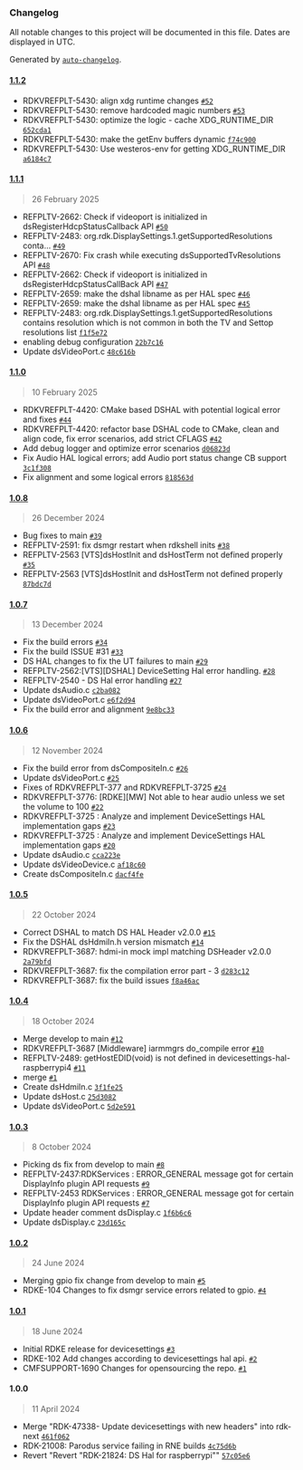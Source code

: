 ### Changelog

All notable changes to this project will be documented in this file. Dates are displayed in UTC.

Generated by [`auto-changelog`](https://github.com/CookPete/auto-changelog).

#### [1.1.2](https://github.com/rdkcentral/rdkvhal-devicesettings-raspberrypi4/compare/1.1.1...1.1.2)

- RDKVREFPLT-5430: align xdg runtime changes [`#52`](https://github.com/rdkcentral/rdkvhal-devicesettings-raspberrypi4/pull/52)
- RDKVREFPLT-5430: remove hardcoded magic numbers [`#53`](https://github.com/rdkcentral/rdkvhal-devicesettings-raspberrypi4/pull/53)
- RDKVREFPLT-5430: optimize the logic - cache XDG_RUNTIME_DIR [`652cda1`](https://github.com/rdkcentral/rdkvhal-devicesettings-raspberrypi4/commit/652cda1b8d0479fbc40645f2497419413b480262)
- RDKVREFPLT-5430: make the getEnv buffers dynamic [`f74c900`](https://github.com/rdkcentral/rdkvhal-devicesettings-raspberrypi4/commit/f74c900966bb87cd5b708d6b05f827f926a09ea8)
- RDKVREFPLT-5430: Use westeros-env for getting XDG_RUNTIME_DIR [`a6184c7`](https://github.com/rdkcentral/rdkvhal-devicesettings-raspberrypi4/commit/a6184c7f0f4acf6048ff52c4222efc0f1ed36860)

#### [1.1.1](https://github.com/rdkcentral/rdkvhal-devicesettings-raspberrypi4/compare/1.1.0...1.1.1)

> 26 February 2025

- REFPLTV-2662: Check if videoport is initialized in dsRegisterHdcpStatusCallback API [`#50`](https://github.com/rdkcentral/rdkvhal-devicesettings-raspberrypi4/pull/50)
- REFPLTV-2483: org.rdk.DisplaySettings.1.getSupportedResolutions conta… [`#49`](https://github.com/rdkcentral/rdkvhal-devicesettings-raspberrypi4/pull/49)
- REFPLTV-2670: Fix crash while executing dsSupportedTvResolutions API [`#48`](https://github.com/rdkcentral/rdkvhal-devicesettings-raspberrypi4/pull/48)
- REFPLTV-2662: Check if videoport is initialized in dsRegisterHdcpStatusCallBack API [`#47`](https://github.com/rdkcentral/rdkvhal-devicesettings-raspberrypi4/pull/47)
- REFPLTV-2659: make the dshal libname as per HAL spec [`#46`](https://github.com/rdkcentral/rdkvhal-devicesettings-raspberrypi4/pull/46)
- REFPLTV-2659: make the dshal libname as per HAL spec [`#45`](https://github.com/rdkcentral/rdkvhal-devicesettings-raspberrypi4/pull/45)
- REFPLTV-2483: org.rdk.DisplaySettings.1.getSupportedResolutions contains  resolution which is not common in both the TV and Settop resolutions list [`f1f5e72`](https://github.com/rdkcentral/rdkvhal-devicesettings-raspberrypi4/commit/f1f5e7278de840e55d5721e14c5a552e38bf65bd)
- enabling debug configuration [`22b7c16`](https://github.com/rdkcentral/rdkvhal-devicesettings-raspberrypi4/commit/22b7c16e4cefa43f11d81749053a5c2514dfb853)
- Update dsVideoPort.c [`48c616b`](https://github.com/rdkcentral/rdkvhal-devicesettings-raspberrypi4/commit/48c616b6c98ae2cbd92b93df0efe9ccca6382792)

#### [1.1.0](https://github.com/rdkcentral/rdkvhal-devicesettings-raspberrypi4/compare/1.0.8...1.1.0)

> 10 February 2025

- RDKVREFPLT-4420: CMake based DSHAL with potential logical error and fixes [`#44`](https://github.com/rdkcentral/rdkvhal-devicesettings-raspberrypi4/pull/44)
- RDKVREFPLT-4420: refactor base DSHAL code to CMake, clean and align code, fix error scenarios, add strict CFLAGS [`#42`](https://github.com/rdkcentral/rdkvhal-devicesettings-raspberrypi4/pull/42)
- Add debug logger and optimize error scenarios [`d06823d`](https://github.com/rdkcentral/rdkvhal-devicesettings-raspberrypi4/commit/d06823d9b9e33167ca7c5d9c0887b1ab2ef3d49c)
- Fix Audio HAL logical errors; add Audio port status change CB support [`3c1f308`](https://github.com/rdkcentral/rdkvhal-devicesettings-raspberrypi4/commit/3c1f30849db72b8c66bb5b65f197c37b7254751b)
- Fix alignment and some logical errors [`818563d`](https://github.com/rdkcentral/rdkvhal-devicesettings-raspberrypi4/commit/818563d0cfb020d389ef917ae2930fbc5afea454)

#### [1.0.8](https://github.com/rdkcentral/rdkvhal-devicesettings-raspberrypi4/compare/1.0.7...1.0.8)

> 26 December 2024

- Bug fixes to main [`#39`](https://github.com/rdkcentral/rdkvhal-devicesettings-raspberrypi4/pull/39)
- REFPLTV-2591: fix dsmgr restart when rdkshell inits [`#38`](https://github.com/rdkcentral/rdkvhal-devicesettings-raspberrypi4/pull/38)
- REFPLTV-2563  [VTS]dsHostInit and dsHostTerm not defined properly [`#35`](https://github.com/rdkcentral/rdkvhal-devicesettings-raspberrypi4/pull/35)
- REFPLTV-2563 [VTS]dsHostInit and dsHostTerm not defined properly [`87bdc7d`](https://github.com/rdkcentral/rdkvhal-devicesettings-raspberrypi4/commit/87bdc7d66807fbc22a10c6884b17db7f0af57b3d)

#### [1.0.7](https://github.com/rdkcentral/rdkvhal-devicesettings-raspberrypi4/compare/1.0.6...1.0.7)

> 13 December 2024

- Fix the build errors [`#34`](https://github.com/rdkcentral/rdkvhal-devicesettings-raspberrypi4/pull/34)
- Fix the build ISSUE #31 [`#33`](https://github.com/rdkcentral/rdkvhal-devicesettings-raspberrypi4/pull/33)
- DS HAL changes to fix the UT failures to main [`#29`](https://github.com/rdkcentral/rdkvhal-devicesettings-raspberrypi4/pull/29)
- REFPLTV-2562:[VTS][DSHAL] DeviceSetting Hal error handling. [`#28`](https://github.com/rdkcentral/rdkvhal-devicesettings-raspberrypi4/pull/28)
- REFPLTV-2540 - DS Hal error handling [`#27`](https://github.com/rdkcentral/rdkvhal-devicesettings-raspberrypi4/pull/27)
- Update dsAudio.c [`c2ba082`](https://github.com/rdkcentral/rdkvhal-devicesettings-raspberrypi4/commit/c2ba082bb1fe252375461d9a6f8eec2c741c36f0)
- Update dsVideoPort.c [`e6f2d94`](https://github.com/rdkcentral/rdkvhal-devicesettings-raspberrypi4/commit/e6f2d94680c21dda5ff91efe6203a5849b2affd9)
- Fix the build error and alignment [`9e8bc33`](https://github.com/rdkcentral/rdkvhal-devicesettings-raspberrypi4/commit/9e8bc33a739fb2792666d5d72910226a6c52c8ae)

#### [1.0.6](https://github.com/rdkcentral/rdkvhal-devicesettings-raspberrypi4/compare/1.0.5...1.0.6)

> 12 November 2024

- Fix the build error from dsCompositeIn.c [`#26`](https://github.com/rdkcentral/rdkvhal-devicesettings-raspberrypi4/pull/26)
- Update dsVideoPort.c [`#25`](https://github.com/rdkcentral/rdkvhal-devicesettings-raspberrypi4/pull/25)
- Fixes of RDKVREFPLT-377 and RDKVREFPLT-3725 [`#24`](https://github.com/rdkcentral/rdkvhal-devicesettings-raspberrypi4/pull/24)
- RDKVREFPLT-3776: [RDKE][MW] Not able to hear audio unless we set the volume to 100 [`#22`](https://github.com/rdkcentral/rdkvhal-devicesettings-raspberrypi4/pull/22)
- RDKVREFPLT-3725 : Analyze and implement DeviceSettings HAL implementation gaps [`#23`](https://github.com/rdkcentral/rdkvhal-devicesettings-raspberrypi4/pull/23)
- RDKVREFPLT-3725 : Analyze and implement DeviceSettings HAL implementation gaps [`#20`](https://github.com/rdkcentral/rdkvhal-devicesettings-raspberrypi4/pull/20)
- Update dsAudio.c [`cca223e`](https://github.com/rdkcentral/rdkvhal-devicesettings-raspberrypi4/commit/cca223ec5bddf27d144e057e6ac28a7cce44df2f)
- Update dsVideoDevice.c [`af18c60`](https://github.com/rdkcentral/rdkvhal-devicesettings-raspberrypi4/commit/af18c606a6472cd43c7034ecbf2ddcf8c797adfc)
- Create dsCompositeIn.c [`dacf4fe`](https://github.com/rdkcentral/rdkvhal-devicesettings-raspberrypi4/commit/dacf4fe12496bc914f2fc85c225804860e2ad9f9)

#### [1.0.5](https://github.com/rdkcentral/rdkvhal-devicesettings-raspberrypi4/compare/1.0.4...1.0.5)

> 22 October 2024

- Correct DSHAL to match DS HAL Header v2.0.0 [`#15`](https://github.com/rdkcentral/rdkvhal-devicesettings-raspberrypi4/pull/15)
- Fix the DSHAL dsHdmiIn.h version mismatch [`#14`](https://github.com/rdkcentral/rdkvhal-devicesettings-raspberrypi4/pull/14)
- RDKVREFPLT-3687: hdmi-in mock impl matching DSHeader v2.0.0 [`2a79bfd`](https://github.com/rdkcentral/rdkvhal-devicesettings-raspberrypi4/commit/2a79bfd8cc28df02c8293e87a193a4b11b292b11)
- RDKVREFPLT-3687: fix the compilation error part - 3 [`d283c12`](https://github.com/rdkcentral/rdkvhal-devicesettings-raspberrypi4/commit/d283c12bdfea0101d5b71fbf7fcf658b8fefe35c)
- RDKVREFPLT-3687: fix the build issues [`f8a46ac`](https://github.com/rdkcentral/rdkvhal-devicesettings-raspberrypi4/commit/f8a46ac2e08725adbf5ddfc6a3e5008fe87dce88)

#### [1.0.4](https://github.com/rdkcentral/rdkvhal-devicesettings-raspberrypi4/compare/1.0.3...1.0.4)

> 18 October 2024

- Merge develop to main [`#12`](https://github.com/rdkcentral/rdkvhal-devicesettings-raspberrypi4/pull/12)
-  RDKVREFPLT-3687 [Middleware] iarmmgrs do_compile error [`#10`](https://github.com/rdkcentral/rdkvhal-devicesettings-raspberrypi4/pull/10)
- REFPLTV-2489: getHostEDID(void) is not defined in devicesettings-hal-raspberrypi4 [`#11`](https://github.com/rdkcentral/rdkvhal-devicesettings-raspberrypi4/pull/11)
- merge [`#1`](https://github.com/rdkcentral/rdkvhal-devicesettings-raspberrypi4/pull/1)
- Create dsHdmiIn.c [`3f1fe25`](https://github.com/rdkcentral/rdkvhal-devicesettings-raspberrypi4/commit/3f1fe25789c4439d9d9416c57132823ef5b681a1)
- Update dsHost.c [`25d3082`](https://github.com/rdkcentral/rdkvhal-devicesettings-raspberrypi4/commit/25d3082b7ab80f36bd7f8869f2f33e64c275ce6d)
- Update dsVideoPort.c [`5d2e591`](https://github.com/rdkcentral/rdkvhal-devicesettings-raspberrypi4/commit/5d2e5915c3b2cd83093d4bb800a87931e85aa1d8)

#### [1.0.3](https://github.com/rdkcentral/rdkvhal-devicesettings-raspberrypi4/compare/1.0.2...1.0.3)

> 8 October 2024

- Picking ds fix from develop to main [`#8`](https://github.com/rdkcentral/rdkvhal-devicesettings-raspberrypi4/pull/8)
- REFPLTV-2437:RDKServices : ERROR_GENERAL message got for certain DisplayInfo plugin API requests [`#9`](https://github.com/rdkcentral/rdkvhal-devicesettings-raspberrypi4/pull/9)
- REFPLTV-2453 RDKServices : ERROR_GENERAL message got for certain DisplayInfo plugin API requests [`#7`](https://github.com/rdkcentral/rdkvhal-devicesettings-raspberrypi4/pull/7)
- Update header  comment  dsDisplay.c [`1f6b6c6`](https://github.com/rdkcentral/rdkvhal-devicesettings-raspberrypi4/commit/1f6b6c699e22c88faa0d56408ba91d2e365cb545)
- Update dsDisplay.c [`23d165c`](https://github.com/rdkcentral/rdkvhal-devicesettings-raspberrypi4/commit/23d165c62ee64262158a9c59e26b4c09103d9d62)

#### [1.0.2](https://github.com/rdkcentral/rdkvhal-devicesettings-raspberrypi4/compare/1.0.1...1.0.2)

> 24 June 2024

- Merging gpio fix change from develop to main [`#5`](https://github.com/rdkcentral/rdkvhal-devicesettings-raspberrypi4/pull/5)
- RDKE-104 Changes to fix dsmgr service errors related to gpio. [`#4`](https://github.com/rdkcentral/rdkvhal-devicesettings-raspberrypi4/pull/4)

#### [1.0.1](https://github.com/rdkcentral/rdkvhal-devicesettings-raspberrypi4/compare/1.0.0...1.0.1)

> 18 June 2024

- Initial RDKE release for devicesettings [`#3`](https://github.com/rdkcentral/rdkvhal-devicesettings-raspberrypi4/pull/3)
- RDKE-102 Add changes according to devicesettings hal api. [`#2`](https://github.com/rdkcentral/rdkvhal-devicesettings-raspberrypi4/pull/2)
- CMFSUPPORT-1690 Changes for opensourcing the repo. [`#1`](https://github.com/rdkcentral/rdkvhal-devicesettings-raspberrypi4/pull/1)

#### 1.0.0

> 11 April 2024

- Merge "RDK-47338- Update devicesettings with new headers" into rdk-next [`461f062`](https://github.com/rdkcentral/rdkvhal-devicesettings-raspberrypi4/commit/461f062915477e57bfb2bf65ee06db7a96c4957c)
- RDK-21008: Parodus service failing in RNE builds [`4c75d6b`](https://github.com/rdkcentral/rdkvhal-devicesettings-raspberrypi4/commit/4c75d6bf3f03e36bd84cb9dba31ddcc5a138f4f2)
- Revert "Revert "RDK-21824: DS Hal for raspberrypi"" [`57c05e6`](https://github.com/rdkcentral/rdkvhal-devicesettings-raspberrypi4/commit/57c05e6111fd7f371367a3870290423058eba5cb)
